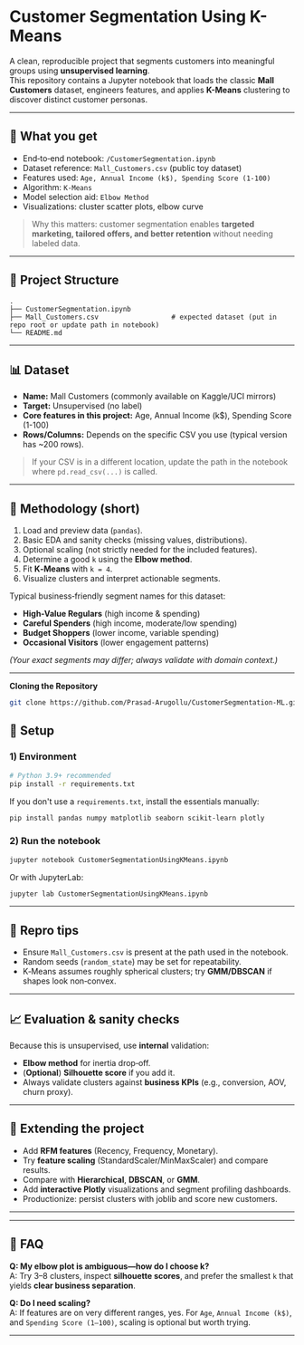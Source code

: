 # Customer Segmentation Using K-Means

A clean, reproducible project that segments customers into meaningful groups using **unsupervised learning**.  
This repository contains a Jupyter notebook that loads the classic **Mall Customers** dataset, engineers features, and applies **K-Means** clustering to discover distinct customer personas.

---

## 🚀 What you get
- End‑to‑end notebook: `/CustomerSegmentation.ipynb`
- Dataset reference: `Mall_Customers.csv` (public toy dataset)
- Features used: `Age, Annual Income (k$), Spending Score (1-100)`
- Algorithm: `K-Means`
- Model selection aid: `Elbow Method`
- Visualizations: cluster scatter plots, elbow curve

> Why this matters: customer segmentation enables **targeted marketing, tailored offers, and better retention** without needing labeled data.

---

## 🧱 Project Structure
```
.
├── CustomerSegmentation.ipynb
├── Mall_Customers.csv                  # expected dataset (put in repo root or update path in notebook)
└── README.md
```

---

## 📊 Dataset
- **Name:** Mall Customers (commonly available on Kaggle/UCI mirrors)  
- **Target:** Unsupervised (no label)  
- **Core features in this project:** Age, Annual Income (k$), Spending Score (1-100)  
- **Rows/Columns:** Depends on the specific CSV you use (typical version has ~200 rows).

> If your CSV is in a different location, update the path in the notebook where `pd.read_csv(...)` is called.

---

## 🧪 Methodology (short)
1. Load and preview data (`pandas`).
2. Basic EDA and sanity checks (missing values, distributions).
3. Optional scaling (not strictly needed for the included features).
4. Determine a good `k` using the **Elbow method**.
5. Fit **K‑Means** with `k = 4`.
6. Visualize clusters and interpret actionable segments.

Typical business‑friendly segment names for this dataset:
- **High-Value Regulars** (high income & spending)
- **Careful Spenders** (high income, moderate/low spending)
- **Budget Shoppers** (lower income, variable spending)
- **Occasional Visitors** (lower engagement patterns)

*(Your exact segments may differ; always validate with domain context.)*

---
**Cloning the Repository**

```bash
git clone https://github.com/Prasad-Arugollu/CustomerSegmentation-ML.git
```

## 🔧 Setup
### 1) Environment
```bash
# Python 3.9+ recommended
pip install -r requirements.txt
```
If you don't use a `requirements.txt`, install the essentials manually:
```bash
pip install pandas numpy matplotlib seaborn scikit-learn plotly
```

### 2) Run the notebook
```bash
jupyter notebook CustomerSegmentationUsingKMeans.ipynb
```
Or with JupyterLab:
```bash
jupyter lab CustomerSegmentationUsingKMeans.ipynb
```

---

## 📝 Repro tips
- Ensure `Mall_Customers.csv` is present at the path used in the notebook.
- Random seeds (`random_state`) may be set for repeatability.
- K‑Means assumes roughly spherical clusters; try **GMM/DBSCAN** if shapes look non‑convex.

---

## 📈 Evaluation & sanity checks
Because this is unsupervised, use **internal** validation:
- **Elbow method** for inertia drop‑off.
- (**Optional**) **Silhouette score** if you add it.
- Always validate clusters against **business KPIs** (e.g., conversion, AOV, churn proxy).

---

## 🧩 Extending the project
- Add **RFM features** (Recency, Frequency, Monetary).
- Try **feature scaling** (StandardScaler/MinMaxScaler) and compare results.
- Compare with **Hierarchical**, **DBSCAN**, or **GMM**.
- Add **interactive Plotly** visualizations and segment profiling dashboards.
- Productionize: persist clusters with joblib and score new customers.

---


---

## 🙋 FAQ
**Q: My elbow plot is ambiguous—how do I choose k?**  
A: Try 3–8 clusters, inspect **silhouette scores**, and prefer the smallest `k` that yields **clear business separation**.

**Q: Do I need scaling?**  
A: If features are on very different ranges, yes. For `Age`, `Annual Income (k$)`, and `Spending Score (1–100)`, scaling is optional but worth trying.

---

